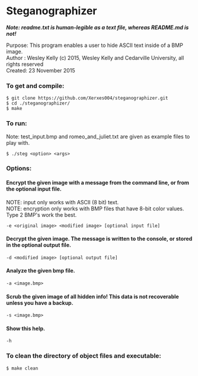 <h1>Steganographizer</h1>

<p><i><strong>Note: readme.txt is human-legible as a text file, whereas README.md is not!</strong></i><p>

<p>Purpose: This program enables a user to hide ASCII text inside of a BMP image.<br>
Author : Wesley Kelly (c) 2015, Wesley Kelly and Cedarville University, all rights reserved<br>
Created: 23 November 2015</p>

<h3>To get and compile:</h3>
<pre><code>$ git clone https://github.com/Xerxes004/steganographizer.git
$ cd ./steganographizer/
$ make</code></pre>

<h3>To run:</h3>

<p>Note: test_input.bmp and romeo_and_juliet.txt are given as example files to play with.</p>
<pre><code>$ ./steg &lt;option&gt; &lt;args&gt;</code></pre>

<h3>Options:</h3>

<h4>Encrypt the given image with a message from the command line, or from the optional input file.</h4>
<p>NOTE: input only works with ASCII (8 bit) text.<br>
NOTE: encryption only works with BMP files that have 8-bit color values. Type 2 BMP's work the best.</p>
<pre><code>-e &lt;original image&gt; &lt;modified image&gt; [optional input file]</code></pre>

<h4>Decrypt the given image. The message is written to the console, or stored in the optional output file.</h4>
<pre><code>-d &lt;modified image&gt; [optional output file]</code></pre>

<h4>Analyze the given bmp file.</h4>
<pre><code>-a &lt;image.bmp&gt;</code></pre>

<h4>Scrub the given image of all hidden info! This data is not recoverable unless you have a backup.</h4>
<pre><code>-s &lt;image.bmp&gt;</code></pre>

<h4>Show this help.</h4>
<pre><code>-h</code></pre>
<h3>To clean the directory of object files and executable: </h3>
<pre><code>$ make clean</code></pre>